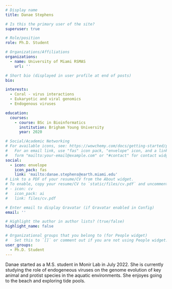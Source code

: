 ```yaml
---
# Display name
title: Danae Stephens

# Is this the primary user of the site?
superuser: true

# Role/position
role: Ph.D. Student

# Organizations/Affiliations
organizations:
  - name: University of Miami RSMAS
    url: ''

# Short bio (displayed in user profile at end of posts)
bio:

interests:
  - Coral - virus interactions
  - Eukaryotic and viral genomics
  - Endogenous viruses

education:
  courses:
    - course: BSc in Bioinformatics
      institution: Brigham Young University
      year: 2020

# Social/Academic Networking
# For available icons, see: https://wowchemy.com/docs/getting-started/page-builder/#icons
#   For an email link, use "fas" icon pack, "envelope" icon, and a link in the
#   form "mailto:your-email@example.com" or "#contact" for contact widget.
social:
  - icon: envelope
    icon_pack: fas
    link: 'mailto:danae.stephens@earth.miami.edu'
# Link to a PDF of your resume/CV from the About widget.
# To enable, copy your resume/CV to `static/files/cv.pdf` and uncomment the lines below.
# - icon: cv
#   icon_pack: ai
#   link: files/cv.pdf

# Enter email to display Gravatar (if Gravatar enabled in Config)
email: ''

# Highlight the author in author lists? (true/false)
highlight_name: false

# Organizational groups that you belong to (for People widget)
#   Set this to `[]` or comment out if you are not using People widget.
user_groups:
  - Ph.D. Student
---
```


Danae started as a M.S. student in Monir Lab in July 2022. She is currently studying the role of endogeneous viruses on the genome evolution of key animal and protist species in the aquatic environments. She enjoyes going to the beach and exploring tide pools.

